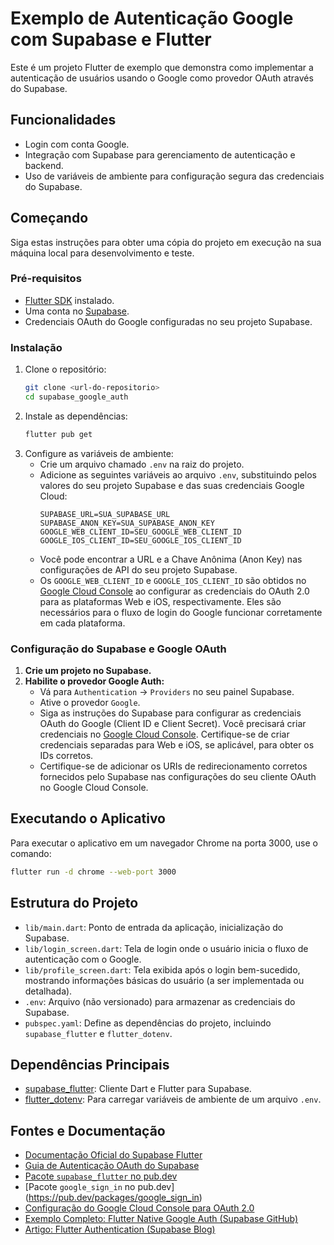 # Exemplo de Autenticação Google com Supabase e Flutter

Este é um projeto Flutter de exemplo que demonstra como implementar a autenticação de usuários usando o Google como provedor OAuth através do Supabase.

## Funcionalidades

*   Login com conta Google.
*   Integração com Supabase para gerenciamento de autenticação e backend.
*   Uso de variáveis de ambiente para configuração segura das credenciais do Supabase.

## Começando

Siga estas instruções para obter uma cópia do projeto em execução na sua máquina local para desenvolvimento e teste.

### Pré-requisitos

*   [Flutter SDK](https://docs.flutter.dev/get-started/install) instalado.
*   Uma conta no [Supabase](https://supabase.com/).
*   Credenciais OAuth do Google configuradas no seu projeto Supabase.

### Instalação

1.  Clone o repositório:
    ```bash
    git clone <url-do-repositorio>
    cd supabase_google_auth
    ```
2.  Instale as dependências:
    ```bash
    flutter pub get
    ```
3.  Configure as variáveis de ambiente:
    *   Crie um arquivo chamado `.env` na raiz do projeto.
    *   Adicione as seguintes variáveis ao arquivo `.env`, substituindo pelos valores do seu projeto Supabase e das suas credenciais Google Cloud:
        ```dotenv
        SUPABASE_URL=SUA_SUPABASE_URL
        SUPABASE_ANON_KEY=SUA_SUPABASE_ANON_KEY
        GOOGLE_WEB_CLIENT_ID=SEU_GOOGLE_WEB_CLIENT_ID
        GOOGLE_IOS_CLIENT_ID=SEU_GOOGLE_IOS_CLIENT_ID
        ```
    *   Você pode encontrar a URL e a Chave Anônima (Anon Key) nas configurações de API do seu projeto Supabase.
    *   Os `GOOGLE_WEB_CLIENT_ID` e `GOOGLE_IOS_CLIENT_ID` são obtidos no [Google Cloud Console](https://console.cloud.google.com/) ao configurar as credenciais do OAuth 2.0 para as plataformas Web e iOS, respectivamente. Eles são necessários para o fluxo de login do Google funcionar corretamente em cada plataforma.

### Configuração do Supabase e Google OAuth

1.  **Crie um projeto no Supabase.**
2.  **Habilite o provedor Google Auth:**
    *   Vá para `Authentication` -> `Providers` no seu painel Supabase.
    *   Ative o provedor `Google`.
    *   Siga as instruções do Supabase para configurar as credenciais OAuth do Google (Client ID e Client Secret). Você precisará criar credenciais no [Google Cloud Console](https://console.cloud.google.com/). Certifique-se de criar credenciais separadas para Web e iOS, se aplicável, para obter os IDs corretos.
    *   Certifique-se de adicionar os URIs de redirecionamento corretos fornecidos pelo Supabase nas configurações do seu cliente OAuth no Google Cloud Console.

## Executando o Aplicativo

Para executar o aplicativo em um navegador Chrome na porta 3000, use o comando:

```bash
flutter run -d chrome --web-port 3000
```

## Estrutura do Projeto

*   `lib/main.dart`: Ponto de entrada da aplicação, inicialização do Supabase.
*   `lib/login_screen.dart`: Tela de login onde o usuário inicia o fluxo de autenticação com o Google.
*   `lib/profile_screen.dart`: Tela exibida após o login bem-sucedido, mostrando informações básicas do usuário (a ser implementada ou detalhada).
*   `.env`: Arquivo (não versionado) para armazenar as credenciais do Supabase.
*   `pubspec.yaml`: Define as dependências do projeto, incluindo `supabase_flutter` e `flutter_dotenv`.

## Dependências Principais

*   [supabase_flutter](https://pub.dev/packages/supabase_flutter): Cliente Dart e Flutter para Supabase.
*   [flutter_dotenv](https://pub.dev/packages/flutter_dotenv): Para carregar variáveis de ambiente de um arquivo `.env`.

## Fontes e Documentação

*   [Documentação Oficial do Supabase Flutter](https://supabase.com/docs/guides/getting-started/tutorials/with-flutter)
*   [Guia de Autenticação OAuth do Supabase](https://supabase.com/docs/guides/auth/social-login/auth-google)
*   [Pacote `supabase_flutter` no pub.dev](https://pub.dev/packages/supabase_flutter)
*   [Pacote `google_sign_in` no pub.dev]
(https://pub.dev/packages/google_sign_in)
*   [Configuração do Google Cloud Console para OAuth 2.0](https://developers.google.com/identity/protocols/oauth2)
*   [Exemplo Completo: Flutter Native Google Auth (Supabase GitHub)](https://github.com/supabase/supabase/tree/master/examples/auth/flutter-native-google-auth)
*   [Artigo: Flutter Authentication (Supabase Blog)](https://supabase.com/blog/flutter-authentication)
